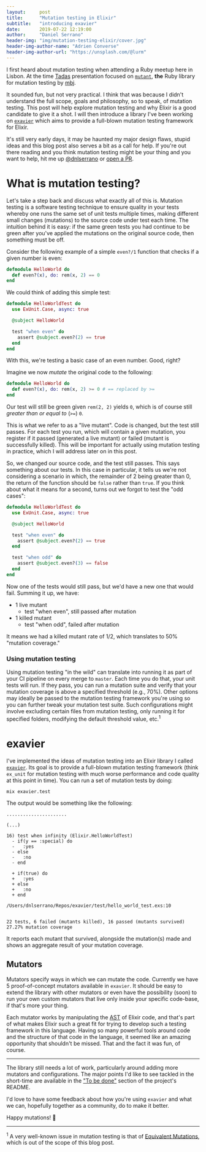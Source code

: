 ```yaml
---
layout:     post
title:      "Mutation testing in Elixir"
subtitle:   "introducing exavier"
date:       2019-07-22 12:19:00
author:     "Daniel Serrano"
header-img: "img/mutation-testing-elixir/cover.jpg"
header-img-author-name: "Adrien Converse"
header-img-author-url: "https://unsplash.com/@lurm"
---
```


I first heard about mutation testing when attending a Ruby meetup here in Lisbon. At the time [Tadas](https://twitter.com/tadassce) presentation focused on [`mutant`](https://github.com/mbj/mutant), **the** Ruby library for mutation testing by [mbj](https://twitter.com/_m_b_j_).

It sounded fun, but not very practical. I think that was because I didn't understand the full scope, goals and philosophy, so to speak, of mutation testing. This post will help explore mutation testing and why Elixir is a good candidate to give it a shot. I will then introduce a library I've been working on [`exavier`](https://github.com/dnlserrano/exavier) which aims to provide a full-blown mutation testing framework for Elixir.

It's still very early days, it may be haunted my major design flaws, stupid ideas and this blog post also serves a bit as a call for help. If you're out there reading and you think mutation testing might be your thing and you want to help, hit me up [@dnlserrano](https://twitter.com/dnlserrano) or [open a PR](https://github.com/dnlserrano/exavier).

# What is mutation testing?

Let's take a step back and discuss what exactly all of this is. Mutation testing is a software testing technique to ensure quality in your tests whereby one runs the same set of unit tests multiple times, making different small changes (mutations) to the source code under test each time. The intuition behind it is easy: if the same green tests you had continue to be green after you've applied the mutations on the original source code, then something must be off.

Consider the following example of a simple `even?/1` function that checks if a given number is even:

```elixir
defmodule HelloWorld do
  def even?(x), do: rem(x, 2) == 0
end
```

We could think of adding this simple test:

```elixir
defmodule HelloWorldTest do
  use ExUnit.Case, async: true

  @subject HelloWorld

  test "when even" do
    assert @subject.even?(2) == true
  end
end
```

With this, we're testing a basic case of an even number. Good, right?

Imagine we now _mutate_ the original code to the following:

```elixir
defmodule HelloWorld do
  def even?(x), do: rem(x, 2) >= 0 # == replaced by >=
end
```

Our test will still be green given `rem(2, 2)` yields `0`, which is of course still _greater than or equal to_ (`>=`) `0`.

This is what we refer to as a "live mutant". Code is changed, but the test still passes. For each test you run, which will contain a given mutation, you register if it passed (generated a live mutant) or failed (mutant is successfully killed). This will be important for actually using mutation testing in practice, which I will address later on in this post.

So, we changed our source code, and the test still passes. This says something about our tests. In this case in particular, it tells us we're not considering a scenario in which, the remainder of 2 being greater than 0, the return of the function should be `false` rather than `true`. If you think about what it means for a second, turns out we forgot to test the "odd cases":

```elixir
defmodule HelloWorldTest do
  use ExUnit.Case, async: true

  @subject HelloWorld

  test "when even" do
    assert @subject.even?(2) == true
  end

  test "when odd" do
    assert @subject.even?(3) == false
  end
end
```

Now one of the tests would still pass, but we'd have a new one that would fail. Summing it up, we have:

- 1 live mutant
    - test "when even", still passed after mutation
- 1 killed mutant
    - test "when odd", failed after mutation

It means we had a killed mutant rate of 1/2, which translates to 50% "mutation coverage."

### Using mutation testing

Using mutation testing "in the wild" can translate into running it as part of your CI pipeline on every merge to `master`. Each time you do that, your unit tests will run. If they pass, you can run a mutation suite and verify that your mutation coverage is above a specified threshold (e.g., 70%). Other options may ideally be passed to the mutation testing framework you're using so you can further tweak your mutation test suite. Such configurations might involve excluding certain files from mutation testing, only running it for specified folders, modifying the default threshold value, etc.<sup>1</sup>

# exavier

I've implemented the ideas of mutation testing into an Elixir library I called [`exavier`](https://github.com/dnlserrano/exavier). Its goal is to provide a full-blown mutation testing framework (think `ex_unit` for mutation testing with much worse performance and code quality at this point in time). You can run a set of mutation tests by doing:

`mix exavier.test`

The output would be something like the following:

```
......................

(...)

16) test when infinity (Elixir.HelloWorldTest)
  - if(y == :special) do
  -   :yes
  - else
  -   :no
  - end

  + if(true) do
  +   :yes
  + else
  +   :no
  + end

/Users/dnlserrano/Repos/exavier/test/hello_world_test.exs:10


22 tests, 6 failed (mutants killed), 16 passed (mutants survived)
27.27% mutation coverage
```

It reports each mutant that survived, alongside the mutation(s) made and shows an aggregate result of your mutation coverage.

## Mutators

Mutators specify ways in which we can mutate the code. Currently we have 5 proof-of-concept mutators available in `exavier`. It should be easy to extend the library with other mutators or even have the possibility (soon) to run your own custom mutators that live only inside your specific code-base, if that's more your thing.

Each mutator works by manipulating the [AST](https://en.wikipedia.org/wiki/Abstract_syntax_tree) of Elixir code, and that's part of what makes Elixir such a great fit for trying to develop such a testing framework in this language. Having so many powerful tools around code and the structure of that code in the language, it seemed like an amazing opportunity that shouldn't be missed. That and the fact it was fun, of course.

---

The library still needs a lot of work, particularly around adding more mutators and configurations. The major points I'd like to see tackled in the short-time are available in the ["To be done"](https://github.com/dnlserrano/exavier#to-be-done) section of the project's README.

I'd love to have some feedback about how you're using `exavier` and what we can, hopefully together as a community, do to make it better.

Happy mutations! 🖖

---

<sup>1</sup> A very well-known issue in mutation testing is that of [Equivalent Mutations](http://pitest.org/quickstart/basic_concepts/#equivalent-mutations), which is out of the scope of this blog post.
